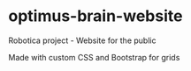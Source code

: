 # optimus-brain-website
Robotica project - Website for the public

Made with custom CSS and Bootstrap for grids
